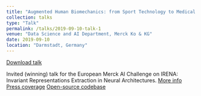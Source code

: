 ```yaml
---
title: "Augmented Human Biomechanics: from Sport Technology to Medical Rehabilitation"
collection: talks
type: "Talk"
permalink: /talks/2019-09-10-talk-1
venue: "Data Science and AI Department, Merck Ko & KG"
date: 2019-09-10
location: "Darmstadt, Germany"
---
```


[Download talk](https://github.com/caxenie/cristianaxenie.github.io/raw/master/files/CristianAxenie_Talk_Merck_AI_2019.pdf)

Invited (winning) talk for the European Merck AI Challenge on IRENA: Invariant Representations Extraction in Neural Architectures.
[More info](https://ekipa.de/en/portfolio/merck-future-of-ai/)
[Press coverage](https://www.thi.de/hochschule/aktuelles/news/thi-erfolgreich-in-ai-forschungswettbewerb)
[Open-source codebase](https://github.com/caxenie/irena)
